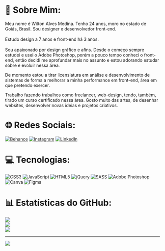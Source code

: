 # 💫 Sobre Mim:
Meu nome é Wilton Alves Medina. Tenho 24 anos, moro no estado de Goiás, Brasil. Sou designer e desenvolvedor front-end.<br><br>Estudo design a 7 anos e front-end há 3 anos.<br><br>Sou apaixonado por design gráfico e afins. Desde o começo sempre estudei e usei o Adobe Photoshop, porém a pouco tempo conheci o front-end, então decidi me aprofundar mais no assunto e estou adorando estudar sobre e evoluir nessa área.

De momento estou a tirar licensiatura em análise e desenvolvimento de sistemas de forma a melhorar a minha performance em front-end, área em que pretendo exercer.

Trabalho fazendo trabalhos como freelancer, web-design, tendo, também, tirado um curso certificado nessa área. Gosto muito das artes, de desenhar websites, desenvolver novas ideias e projetos criativos.


# 🌐 Redes Sociais:
[![Behance](https://img.shields.io/badge/Behance-1769ff?logo=behance&logoColor=white)](https://behance.net/wilalves) [![Instagram](https://img.shields.io/badge/Instagram-%23E4405F.svg?logo=Instagram&logoColor=white)](https://instagram.com/AmajikiWill) [![LinkedIn](https://img.shields.io/badge/LinkedIn-%230077B5.svg?logo=linkedin&logoColor=white)](https://linkedin.com/in/wilalvesmedina) 

# 💻 Tecnologias:
![CSS3](https://img.shields.io/badge/css3-%231572B6.svg?style=for-the-badge&logo=css3&logoColor=white) ![JavaScript](https://img.shields.io/badge/javascript-%23323330.svg?style=for-the-badge&logo=javascript&logoColor=%23F7DF1E) ![HTML5](https://img.shields.io/badge/html5-%23E34F26.svg?style=for-the-badge&logo=html5&logoColor=white) ![jQuery](https://img.shields.io/badge/jquery-%230769AD.svg?style=for-the-badge&logo=jquery&logoColor=white) ![SASS](https://img.shields.io/badge/SASS-hotpink.svg?style=for-the-badge&logo=SASS&logoColor=white) ![Adobe Photoshop](https://img.shields.io/badge/adobephotoshop-%2331A8FF.svg?style=for-the-badge&logo=adobephotoshop&logoColor=white) ![Canva](https://img.shields.io/badge/Canva-%2300C4CC.svg?style=for-the-badge&logo=Canva&logoColor=white) 	![Figma](https://img.shields.io/badge/figma-%23F24E1E.svg?style=for-the-badge&logo=figma&logoColor=white)
# 📊 Estatísticas do GitHub:
![](https://github-readme-stats.vercel.app/api?username=WilAlvesMedina&theme=radical&hide_border=true&include_all_commits=true&count_private=false)<br/>
![](https://github-readme-streak-stats.herokuapp.com/?user=WilAlvesMedina&theme=radical&hide_border=true)<br/>
![](https://github-readme-stats.vercel.app/api/top-langs/?username=WilAlvesMedina&theme=radical&hide_border=true&include_all_commits=true&count_private=false&layout=compact)

---
[![](https://visitcount.itsvg.in/api?id=WilAlvesMedina&icon=5&color=11)](https://visitcount.itsvg.in)

<!-- Proudly created with GPRM ( https://gprm.itsvg.in ) -->
